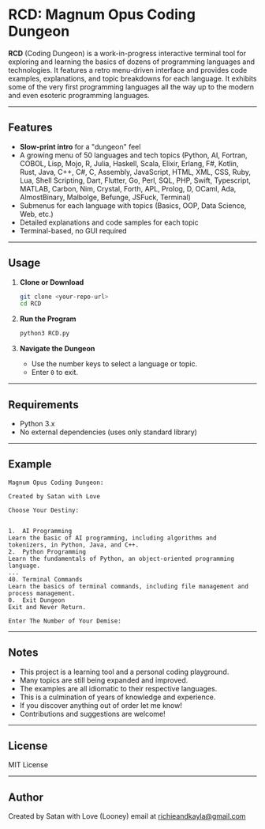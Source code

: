 # RCD: Magnum Opus Coding Dungeon

**RCD** (Coding Dungeon) is a work-in-progress interactive terminal tool for exploring and learning the basics of dozens of programming languages and technologies. It features a retro menu-driven interface and provides code examples, explanations, and topic breakdowns for each language. It exhibits some of the very first programming languages all the way up to the modern and even esoteric programming languages.

---

## Features

- **Slow-print intro** for a "dungeon" feel
- A growing menu of 50 languages and tech topics (Python, AI, Fortran, COBOL, Lisp, Mojo, R, Julia, Haskell, Scala, Elixir, Erlang, F#, Kotlin, Rust, Java, C++, C#, C, Assembly, JavaScript, HTML, XML, CSS, Ruby, Lua, Shell Scripting, Dart, Flutter, Go, Perl, SQL, PHP, Swift, Typescript, MATLAB, Carbon, Nim, Crystal, Forth, APL, Prolog, D, OCaml, Ada, AlmostBinary, Malbolge, Befunge, JSFuck, Terminal)
- Submenus for each language with topics (Basics, OOP, Data Science, Web, etc.)
- Detailed explanations and code samples for each topic
- Terminal-based, no GUI required

---

## Usage

1. **Clone or Download**
    ```sh
    git clone <your-repo-url>
    cd RCD
    ```

2. **Run the Program**
    ```sh
    python3 RCD.py
    ```

3. **Navigate the Dungeon**
    - Use the number keys to select a language or topic.
    - Enter `0` to exit.

---

## Requirements

- Python 3.x
- No external dependencies (uses only standard library)

---

## Example

```
Magnum Opus Coding Dungeon:

Created by Satan with Love

Choose Your Destiny:


1.  AI Programming
Learn the basic of AI programming, including algorithms and tokenizers, in Python, Java, and C++.
2.  Python Programming
Learn the fundamentals of Python, an object-oriented programming language.
...
40. Terminal Commands
Learn the basics of terminal commands, including file management and process management.
0.  Exit Dungeon
Exit and Never Return.

Enter The Number of Your Demise: 
```

---

## Notes

- This project is a learning tool and a personal coding playground.
- Many topics are still being expanded and improved.
- The examples are all idiomatic to their respective languages.
- This is a culmination of years of knowledge and experience.
- If you discover anything out of order let me know!
- Contributions and suggestions are welcome!

---

## License

MIT License

---

## Author

Created by Satan with Love (Looney)
email at richieandkayla@gmail.com
